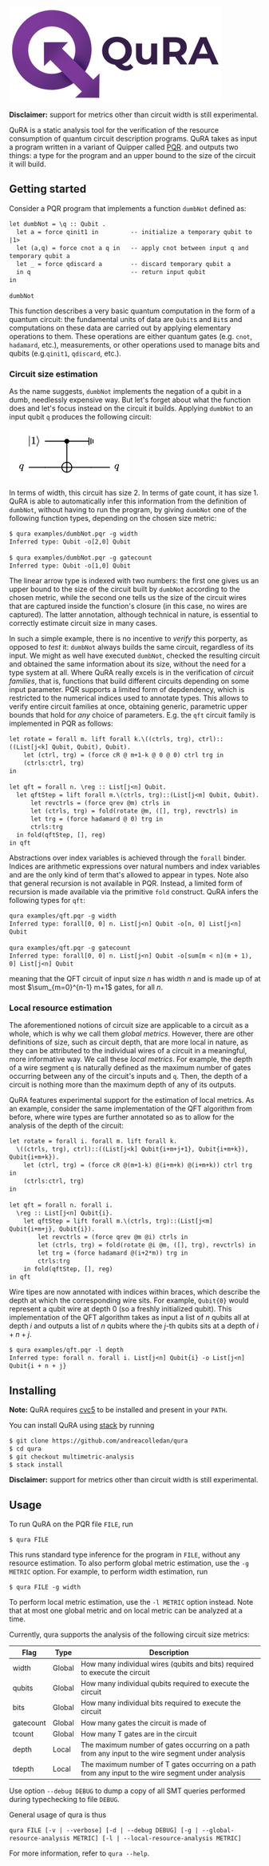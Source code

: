 ![QuRA-Logo](Header.png)

**Disclaimer:** support for metrics other than circuit width is still experimental.

QuRA is a static analysis tool for the verification of the resource consumption of quantum circuit description programs. QuRA takes as input a program written in a variant of Quipper called [PQR](src/Lang/Unified/README.md). and outputs two things: a type for the program and an upper bound to the size of the circuit it will build.

## Getting started

Consider a PQR program that implements a function `dumbNot` defined as:
```
let dumbNot = \q :: Qubit .
  let a = force qinit1 in         -- initialize a temporary qubit to |1>
  let (a,q) = force cnot a q in   -- apply cnot between input q and temporary qubit a
  let _ = force qdiscard a        -- discard temporary qubit a
  in q                            -- return input qubit
in

dumbNot
```
This function describes a very basic quantum computation in the form of a quantum circuit: the fundamental units of data are `Qubit`s and `Bit`s and computations on these data are carried out by applying elementary operations to them. These operations are either quantum gates (e.g. `cnot`, `hadamard`, etc.), measurements, or other operations used to manage bits and qubits (e.g.`qinit1`, `qdiscard`, etc.).

### Circuit size estimation

As the name suggests, `dumbNot` implements the negation of a qubit in a dumb, needlessly expensive way. But let's forget about what the function does and let's focus instead on the circuit it builds. Applying `dumbNot` to an input qubit `q` produces the following circuit:

![dumbNot-Circuit](dumbnot-circuit.png)

In terms of width, this circuit has size 2. In terms of gate count, it has size 1. QuRA is able to automatically infer this information from the definition of `dumbNot`, without having to run the program, by giving `dumbNot` one of the following function types, depending on the chosen size metric:
```
$ qura examples/dumbNot.pqr -g width
Inferred type: Qubit -o[2,0] Qubit

$ qura examples/dumbNot.pqr -g gatecount
Inferred type: Qubit -o[1,0] Qubit
```
The linear arrow type is indexed with two numbers: the first one gives us an upper bound to the size of the circuit built by `dumbNot` according to the chosen metric, while the second one tells us the size of the circuit wires that are captured inside the function's closure (in this case, no wires are captured). The latter annotation, although technical in nature, is essential to correctly estimate circuit size in many cases.

In such a simple example, there is no incentive to *verify* this porperty, as opposed to *test* it: `dumbNot` always builds the same circuit, regardless of its input. We might as well have executed `dumbNot`, checked the resulting circuit and obtained the same information about its size, without the need for a type system at all.
Where QuRA really excels is in the verification of *circuit families*, that is, functions that build different circuits depending on some input parameter.
PQR supports a limited form of depdendency, which is restricted to the numerical indices used to annotate types. This allows to verify entire circuit families at once, obtaining generic, parametric upper bounds that hold for *any* choice of parameters. E.g. the `qft` circuit family is implemented in PQR as follows:
```
let rotate = forall m. lift forall k.\((ctrls, trg), ctrl)::((List[j<k] Qubit, Qubit), Qubit).
    let (ctrl, trg) = (force cR @ m+1-k @ 0 @ 0) ctrl trg in
    (ctrls:ctrl, trg)
in

let qft = forall n. \reg :: List[j<n] Qubit.
  let qftStep = lift forall m.\(ctrls, trg)::(List[j<m] Qubit, Qubit).
      let revctrls = (force qrev @m) ctrls in
      let (ctrls, trg) = fold(rotate @m, ([], trg), revctrls) in
      let trg = (force hadamard @ 0) trg in
      ctrls:trg
  in fold(qftStep, [], reg)
in qft
```
Abstractions over index variables is achieved through the `forall` binder. Indices are arithmetic expressions over natural numbers and index variables and are the only kind of term that's allowed to appear in types. Note also that general recursion is not available in PQR. Instead, a limited form of recursion is made available via the primitive `fold` construct. QuRA infers the following types for `qft`:
```
qura examples/qft.pqr -g width
Inferred type: forall[0, 0] n. List[j<n] Qubit -o[n, 0] List[j<n] Qubit

qura examples/qft.pqr -g gatecount
Inferred type: forall[0, 0] n. List[j<n] Qubit -o[sum[m < n](m + 1), 0] List[j<n] Qubit
```
meaning that the QFT circuit of input size $n$ has width $n$ and is made up of at most $\sum_{m=0}^{n-1} m+1$ gates, for all $n$.

### Local resource estimation

The aforementioned notions of circuit size are applicable to a circuit as a whole, which is why we call them *global metrics*. However, there are other definitions of size, such as circuit depth, that are more local in nature, as they can be attributed to the individual wires of a circuit in a meaningful, more informative way. We call these *local metrics*. For example, the depth of a wire segment `q` is naturally defined as the maximum number of gates occurring between any of the circuit's inputs and `q`. Then, the depth of a circuit is nothing more than the maximum depth of any of its outputs.

QuRA features experimental support for the estimation of local metrics. As an example, consider the same implementation of the QFT algorithm from before, where wire types are further annotated so as to allow for the analysis of the depth of the circuit:

```
let rotate = forall i. forall m. lift forall k.
  \((ctrls, trg), ctrl)::((List[j<k] Qubit{i+m+j+1}, Qubit{i+m+k}), Qubit{i+m+k}).
    let (ctrl, trg) = (force cR @(m+1-k) @(i+m+k) @(i+m+k)) ctrl trg in
    (ctrls:ctrl, trg)
in

let qft = forall n. forall i.
  \reg :: List[j<n] Qubit{i}.
    let qftStep = lift forall m.\(ctrls, trg)::(List[j<m] Qubit{i+m+j}, Qubit{i}).
        let revctrls = (force qrev @m @i) ctrls in
        let (ctrls, trg) = fold(rotate @i @m, ([], trg), revctrls) in
        let trg = (force hadamard @(i+2*m)) trg in
        ctrls:trg
    in fold(qftStep, [], reg)
in qft
```

Wire tipes are now annotated with indices within braces, which describe the depth at which the corresponding wire sits. For example, `Qubit{0}` would represent a qubit wire at depth 0 (so a freshly initialized qubit). This implementation of the QFT algorithm takes as input a list of $n$ qubits all at depth $i$ and outputs a list of $n$ qubits where the $j$-th qubits sits at a depth of $i+n+j$.

```
$ qura examples/qft.pqr -l depth
Inferred type: forall n. forall i. List[j<n] Qubit{i} -o List[j<n] Qubit{i + n + j}
```

## Installing
**Note:** QuRA requires [cvc5](https://cvc5.github.io) to be installed and present in your `PATH`.

You can install QuRA using [stack](https://docs.haskellstack.org/en/stable/) by running

```
$ git clone https://github.com/andreacolledan/qura
$ cd qura
$ git checkout multimetric-analysis
$ stack install
```
**Disclaimer:** support for metrics other than circuit width is still experimental.

## Usage
To run QuRA on the PQR file `FILE`, run
```
$ qura FILE
```
This runs standard type inference for the program in `FILE`, without any resource estimation. To also perform global metric estimation, use the `-g METRIC` option. For example, to perform width estimation, run

```
$ qura FILE -g width
```
To perform local metric estimation, use the `-l METRIC` option instead. Note that at most one global metric and on local metric can be analyzed at a time.

Currently, qura supports the analysis of the following circuit size metrics:

| Flag | Type | Description |
|-|-|-|
| width | Global | How many individual wires (qubits and bits) required to execute the circuit |
| qubits | Global | How many individual qubits required to execute the circuit  | Global |
| bits | Global | How many individual bits required to execute the circuit
| gatecount | Global | How many gates the circuit is made of
| tcount | Global | How many T gates are in the circuit |
| depth | Local | The maximum number of gates occurring on a path from any input to the wire segment under analysis
| tdepth | Local | The maximum number of T gates occurring on a path from any input to the wire segment under analysis

Use option `--debug DEBUG` to dump a copy of all SMT queries performed during typechecking to file `DEBUG`.

General usage of qura is thus
```
qura FILE [-v | --verbose] [-d | --debug DEBUG] [-g | --global-resource-analysis METRIC] [-l | --local-resource-analysis METRIC]
```
For more information, refer to `qura --help`.
